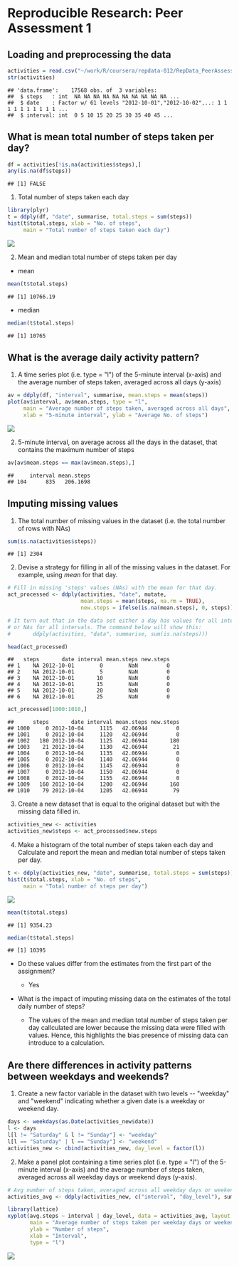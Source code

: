 # Reproducible Research: Peer Assessment 1


## Loading and preprocessing the data


```r
activities = read.csv("~/work/R/coursera/repdata-012/RepData_PeerAssessment1/activity.csv")
str(activities)
```

```
## 'data.frame':	17568 obs. of  3 variables:
##  $ steps   : int  NA NA NA NA NA NA NA NA NA NA ...
##  $ date    : Factor w/ 61 levels "2012-10-01","2012-10-02",..: 1 1 1 1 1 1 1 1 1 1 ...
##  $ interval: int  0 5 10 15 20 25 30 35 40 45 ...
```

## What is mean total number of steps taken per day?


```r
df = activities[!is.na(activities$steps),]
any(is.na(df$steps))
```

```
## [1] FALSE
```

1. Total number of steps taken each day


```r
library(plyr)
t = ddply(df, "date", summarise, total.steps = sum(steps))
hist(t$total.steps, xlab = "No. of steps", 
     main = "Total number of steps taken each day")
```

![](PA1_template_files/figure-html/unnamed-chunk-3-1.png) 


2. Mean and median total number of steps taken per day

  -   mean


```r
mean(t$total.steps)
```

```
## [1] 10766.19
```
  -  median


```r
median(t$total.steps)
```

```
## [1] 10765
```


## What is the average daily activity pattern?
1.  A time series plot (i.e. type = "l") of the 5-minute interval (x-axis) and 
    the average number of steps taken, averaged across all days (y-axis)


```r
av = ddply(df, "interval", summarise, mean.steps = mean(steps))
plot(av$interval, av$mean.steps, type = "l",
     main = "Average number of steps taken, averaged across all days",
     xlab = "5-minute interval", ylab = "Average No. of steps")
```

![](PA1_template_files/figure-html/unnamed-chunk-6-1.png) 


2.  5-minute interval, on average across all the days in the dataset, that 
    contains the maximum number of steps


```r
av[av$mean.steps == max(av$mean.steps),]
```

```
##     interval mean.steps
## 104      835   206.1698
```


## Imputing missing values
1. The total number of missing values in the dataset (i.e. the total number of 
    rows with NAs)
    

```r
sum(is.na(activities$steps))
```

```
## [1] 2304
```

2.  Devise a strategy for filling in all of the missing values in the dataset. 
    For example, using *mean* for that day.
    

```r
# Fill in missing 'steps' values (NAs) with the mean for that day.
act_processed <- ddply(activities, "date", mutate, 
                       mean.steps = mean(steps, na.rm = TRUE),
                       new.steps = ifelse(is.na(mean.steps), 0, steps))

# It turn out that in the data set either a day has values for all intervals
# or NAs for all intervals. The command below will show this:
#       ddply(activities, "data", summarise, sum(is.na(steps)))

head(act_processed)
```

```
##   steps       date interval mean.steps new.steps
## 1    NA 2012-10-01        0        NaN         0
## 2    NA 2012-10-01        5        NaN         0
## 3    NA 2012-10-01       10        NaN         0
## 4    NA 2012-10-01       15        NaN         0
## 5    NA 2012-10-01       20        NaN         0
## 6    NA 2012-10-01       25        NaN         0
```

```r
act_processed[1000:1010,]
```

```
##      steps       date interval mean.steps new.steps
## 1000     0 2012-10-04     1115   42.06944         0
## 1001     0 2012-10-04     1120   42.06944         0
## 1002   180 2012-10-04     1125   42.06944       180
## 1003    21 2012-10-04     1130   42.06944        21
## 1004     0 2012-10-04     1135   42.06944         0
## 1005     0 2012-10-04     1140   42.06944         0
## 1006     0 2012-10-04     1145   42.06944         0
## 1007     0 2012-10-04     1150   42.06944         0
## 1008     0 2012-10-04     1155   42.06944         0
## 1009   160 2012-10-04     1200   42.06944       160
## 1010    79 2012-10-04     1205   42.06944        79
```

3.  Create a new dataset that is equal to the original dataset but with the 
    missing data filled in.


```r
activities_new <- activities
activities_new$steps <- act_processed$new.steps
```

4.  Make a histogram of the total number of steps taken each day and Calculate 
    and report the mean and median total number of steps taken per day.


```r
t <- ddply(activities_new, "date", summarise, total.steps = sum(steps))
hist(t$total.steps, xlab = "No. of steps", 
     main = "Total number of steps per day")
```

![](PA1_template_files/figure-html/unnamed-chunk-11-1.png) 

```r
mean(t$total.steps)
```

```
## [1] 9354.23
```

```r
median(t$total.steps)
```

```
## [1] 10395
```

-   Do these values differ from the estimates from the first part of the assignment? 
    +   Yes

-   What is the impact of imputing missing data on the estimates of the total 
    daily number of steps?
    +   The values of the mean and median total number of steps taken per day 
        callculated are lower because the missing data were filled with values. 
        Hence, this highlights the bias presence of missing data can introduce
        to a calculation.


## Are there differences in activity patterns between weekdays and weekends?

1.  Create a new factor variable in the dataset with two levels -- "weekday" 
    and "weekend" indicating whether a given date is a weekday or weekend day.
    

```r
days <- weekdays(as.Date(activities_new$date))
l <- days
l[l != "Saturday" & l != "Sunday"] <- "weekday"
l[l == "Saturday" | l == "Sunday"] <- "weekend"
activities_new <- cbind(activities_new, day_level = factor(l))
```


2.  Make a panel plot containing a time series plot (i.e. type = "l") of the 
    5-minute interval (x-axis) and the average number of steps taken, averaged 
    across all weekday days or weekend days (y-axis). 


```r
# Avg number of steps taken, averaged across all weekday days or weekend days
activities_avg <- ddply(activities_new, c("interval", "day_level"), summarise, avg.steps = mean(steps))

library(lattice)
xyplot(avg.steps ~ interval | day_level, data = activities_avg, layout = c(1,2),
       main = "Average number of steps taken per weekday days or weekend days",
       ylab = "Number of steps",
       xlab = "Interval",
       type = "l")
```

![](PA1_template_files/figure-html/unnamed-chunk-13-1.png) 
